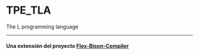 # TPE_TLA
The L programming language

<hr>

#### Una extensión del proyecto [Flex-Bison-Compiler](https://github.com/agustin-golmar/Flex-Bison-Compiler) 

